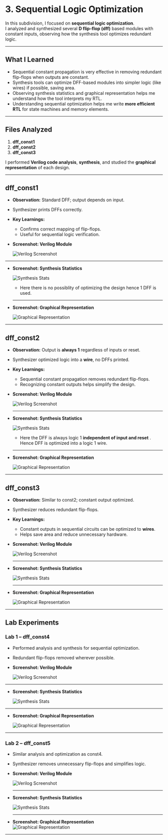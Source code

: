 # 3. Sequential Logic Optimization

In this subdivision, I focused on **sequential logic optimization**.  
I analyzed and synthesized several **D flip-flop (dff)** based modules with constant inputs, observing how the synthesis tool optimizes redundant logic.

---

##  What I Learned

- Sequential constant propagation is very effective in removing redundant flip-flops when outputs are constant.  
- Synthesis tools can optimize DFF-based modules into simpler logic (like wires) if possible, saving area.  
- Observing synthesis statistics and graphical representation helps me understand how the tool interprets my RTL.  
- Understanding sequential optimization helps me write **more efficient RTL** for state machines and memory elements.  

---

##  Files Analyzed
 
1. **dff_const1**  
2. **dff_const2**  
3. **dff_const3**  

I performed **Verilog code analysis**, **synthesis**, and studied the **graphical representation** of each design.  

---

##  dff_const1

- **Observation:** Standard DFF; output depends on input.  
- Synthesizer prints DFFs correctly.  

- **Key Learnings:**  
  - Confirms correct mapping of flip-flops.  
  - Useful for sequential logic verification.  

- **Screenshot: Verilog Module**  

  ![Verilog Screenshot](.Screenshots/dff_const1_verilog.jpg)  

---

- **Screenshot: Synthesis Statistics**  

  ![Synthesis Stats](.Screenshots/dff_const1_synth.jpg)  

  - Here there is no possiblity of optimizing the design hence 1 DFF is used.

  ---

- **Screenshot: Graphical Representation**  

  ![Graphical Representation](.Screenshots/dff_const1_graph.jpg)  

---

##  dff_const2

- **Observation:** Output is **always 1** regardless of inputs or reset.  
- Synthesizer optimized logic into a **wire**, no DFFs printed.  

- **Key Learnings:**  
  - Sequential constant propagation removes redundant flip-flops.  
  - Recognizing constant outputs helps simplify the design.  

- **Screenshot: Verilog Module**  

  ![Verilog Screenshot](.Screenshots/dff_const2_verilog.jpg)  

  ---

- **Screenshot: Synthesis Statistics**  

  ![Synthesis Stats](.Screenshots/dff_const2_synth.jpg) 

  - Here the DFF is always logic 1 **independent of input and reset** . Hence DFF is optimized into a logic 1 wire.

  --- 

- **Screenshot: Graphical Representation**  

  ![Graphical Representation](.Screenshots/dff_const2_graph.jpg)  

---

##  dff_const3

- **Observation:** Similar to const2; constant output optimized.  
- Synthesizer reduces redundant flip-flops.  

- **Key Learnings:**  
  - Constant outputs in sequential circuits can be optimized to **wires**.  
  - Helps save area and reduce unnecessary hardware.  

- **Screenshot: Verilog Module**  

  ![Verilog Screenshot](.Screenshots/dff_const3_verilog.jpg)  

  ---

- **Screenshot: Synthesis Statistics**  

  ![Synthesis Stats](.Screenshots/dff_const3_synth.jpg)  

  ---

- **Screenshot: Graphical Representation**  

  ![Graphical Representation](.Screenshots/dff_const3_graph.jpg) 


---

##  Lab Experiments

###  Lab 1 – dff_const4

- Performed analysis and synthesis for sequential optimization.  
- Redundant flip-flops removed wherever possible.  

- **Screenshot: Verilog Module**  

  ![Verilog Screenshot](.Screenshots/dff_const4_verilog.jpg)  

---

- **Screenshot: Synthesis Statistics**  

  ![Synthesis Stats](.Screenshots/dff_const4_synth.jpg)  

---

- **Screenshot: Graphical Representation**  

  ![Graphical Representation](.Screenshots/dff_const4_graph.jpg)  

---

###  Lab 2 – dff_const5

- Similar analysis and optimization as const4.  
- Synthesizer removes unnecessary flip-flops and simplifies logic.  

- **Screenshot: Verilog Module**  

  ![Verilog Screenshot](.Screenshots/dff_const5_verilog.jpg)  

  ---

- **Screenshot: Synthesis Statistics**  

  ![Synthesis Stats](.Screenshots/dff_const5_synth.jpg)  

  ---

- **Screenshot: Graphical Representation**  
  ![Graphical Representation](.Screenshots/dff_const5_graph.jpg)  


---